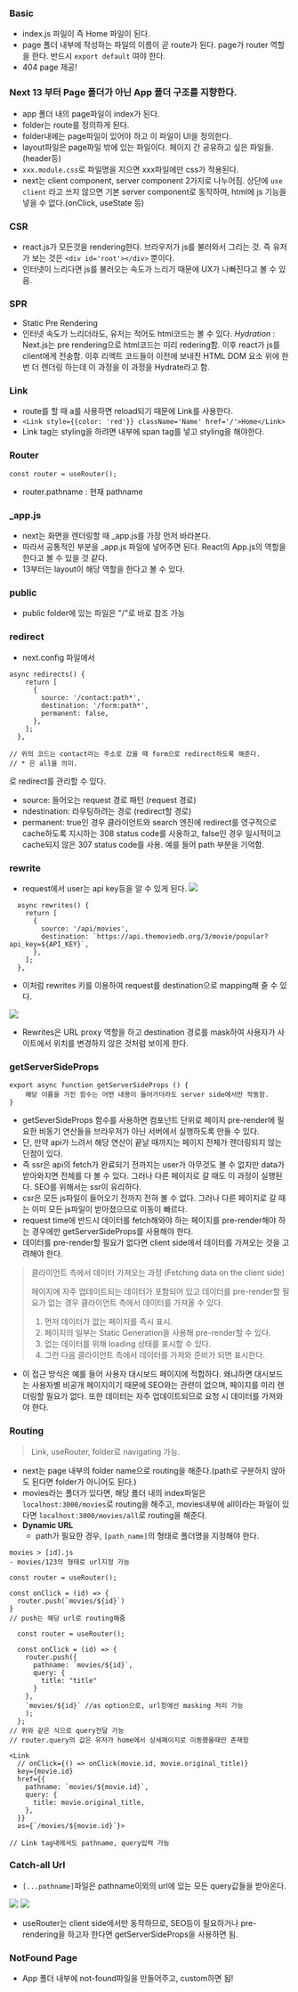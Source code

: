 ### Basic

- index.js 파일이 즉 Home 파일이 된다.
- page 폴더 내부에 작성하는 파일의 이름이 곧 route가 된다. page가 router 역할을 한다. 반드시 `export default` 여야 한다.
- 404 page 제공!

### **Next 13 부터 Page 폴더가 아닌 App 폴더 구조를 지향한다.**

- app 폴더 내의 page파일이 index가 된다.
- folder는 route를 정의하게 된다.
- folder내에는 page파일이 있어야 하고 이 파일이 UI을 정의한다.
- layout파일은 page파일 밖에 있는 파일이다. 페이지 간 공유하고 싶은 파일들.(header등)
- `xxx.module.css`로 파일명을 지으면 xxx파일에만 css가 적용된다.
- next는 client component, server component 2가지로 나누어짐. 상단에 `use client` 라고 쓰지 않으면 기본 server component로 동작하여, html에 js 기능을 넣을 수 없다.(onClick, useState 등)

### CSR

- react.js가 모든것을 rendering한다. 브라우저가 js를 불러와서 그리는 것. 즉 유저가 보는 것은 `<div id='root'></div>` 뿐이다.
- 인터넷이 느리다면 js를 불러오는 속도가 느리기 때문에 UX가 나빠진다고 볼 수 있음.

### SPR

- Static Pre Rendering
- 인터넷 속도가 느리더라도, 유저는 적어도 html코드는 볼 수 있다.
  _Hydration_ : Next.js는 pre rendering으로 html코드는 미리 redering함. 이후 react가 js를 client에게 전송함. 이후 리액트 코드들이 이전에 보내진 HTML DOM 요소 위에 한번 더 렌더링 하는데 이 과정을 이 과정을 Hydrate라고 함.

### Link

- route를 할 때 a를 사용하면 reload되기 때문에 Link를 사용한다.
- `<Link style={{color: 'red'}} className='Name' href='/'>Home</Link>`
- Link tag는 styling을 하려면 내부에 span tag를 넣고 styling을 해야한다.

### Router

`const router = useRouter();`

- router.pathname : 현재 pathname

### \_app.js

- next는 화면을 렌더링할 때 \_app.js를 가장 먼저 바라본다.
- 따라서 공통적인 부분을 \_app.js 파일에 넣어주면 된다. React의 App.js의 역할을 한다고 볼 수 있을 것 같다.
- 13부터는 layout이 해당 역할을 한다고 볼 수 있다.

### public

- public folder에 있는 파일은 "/"로 바로 참조 가능

### redirect

- next.config 파일에서

```
async redirects() {
    return [
      {
        source: '/contact:path*',
        destination: '/form:path*',
        permanent: false,
      },
    ];
  },

// 위의 코드는 contact라는 주소로 갔을 때 form으로 redirect하도록 해준다.
// * 은 all을 의미.
```

로 redirect를 관리할 수 있다.

- source: 들어오는 request 경로 패턴 (request 경로)
- ndestination: 라우팅하려는 경로 (redirect할 경로)
- permanent: true인 경우 클라이언트와 search 엔진에 redirect를 영구적으로 cache하도록 지시하는 308 status code를 사용하고, false인 경우 일시적이고 cache되지 않은 307 status code를 사용. 예를 들어 path 부분을 기억함.

### rewrite

- request에서 user는 api key등을 알 수 있게 된다.
  <img src="Image 1.jpg">

```
  async rewrites() {
    return [
      {
        source: '/api/movies',
        destination: `https://api.themoviedb.org/3/movie/popular?api_key=${API_KEY}`,
      },
    ];
  },
```

- 이처럼 rewrites 키를 이용하여 request를 destination으로 mapping해 줄 수 있다.

<img src="Image 3.jpg">

- Rewrites은 URL proxy 역할을 하고 destination 경로를 mask하여 사용자가 사이트에서 위치를 변경하지 않은 것처럼 보이게 한다.

### getServerSideProps

```
export async function getServerSideProps () {
    해당 이름을 가진 함수는 어떤 내용이 들어가더라도 server side에서만 작동함.
}
```

- getSeverSideProps 함수를 사용하면 컴포넌트 단위로 페이지 pre-render에 필요한 비동기 연산들을 브라우저가 아닌 서버에서 실행하도록 만들 수 있다.
- 단, 만약 api가 느려서 해당 연산이 끝날 때까지는 페이지 전체가 렌더링되지 않는 단점이 있다.
- 즉 ssr은 api의 fetch가 완료되기 전까지는 user가 아무것도 볼 수 없지만 data가 받아와지면 전체를 다 볼 수 있다. 그러나 다른 페이지로 갈 때도 이 과정이 실행된다. SEO를 위해서는 ssr이 유리하다.
- csr은 모든 js파일이 들어오기 전까지 전혀 볼 수 없다. 그러나 다른 페이지로 갈 때는 이미 모든 js파일이 받아졌으므로 이동이 빠르다.
- request time에 반드시 데이터를 fetch해와야 하는 페이지를 pre-render해야 하는 경우에만 getServerSideProps를 사용해야 한다.
- 데이터를 pre-render할 필요가 없다면 client side에서 데이터를 가져오는 것을 고려해야 한다.

> 클라이언트 측에서 데이터 가져오는 과정 (Fetching data on the client side)
>
> 페이지에 자주 업데이트되는 데이터가 포함되어 있고 데이터를 pre-render할 필요가 없는 경우 클라이언트 측에서 데이터를 가져올 수 있다.
>
> 1.  먼저 데이터가 없는 페이지를 즉시 표시.
> 2.  페이지의 일부는 Static Generation을 사용해 pre-render할 수 있다.
> 3.  없는 데이터를 위해 loading 상태를 표시할 수 있다.
> 4.  그런 다음 클라이언트 측에서 데이터를 가져와 준비가 되면 표시한다.

- 이 접근 방식은 예를 들어 사용자 대시보드 페이지에 적합하다. 왜냐하면 대시보드는 사용자별 비공개 페이지이기 때문에 SEO와는 관련이 없으며, 페이지를 미리 렌더링할 필요가 없다. 또한 데이터는 자주 업데이트되므로 요청 시 데이터를 가져와야 한다.

### Routing

> Link, useRouter, folder로 navigating 가능.

- next는 page 내부의 folder name으로 routing을 해준다.(path로 구분하지 않아도 된다면 folder가 아니어도 된다.)
- movies라는 폴더가 있다면, 해당 폻더 내의 index파일은 `localhost:3000/movies`로 routing을 해주고, movies내부에 all이라는 파일이 있다면 `localhost:3000/movies/all`로 routing을 해준다.
- **Dynamic URL**
  - path가 필요한 경우, `[path_name]`의 형태로 폴더명을 지정해야 한다.

```
movies > [id].js
- movies/123의 형태로 url지정 가능
```

```
const router = useRouter();

const onClick = (id) => {
  router.push(`movies/${id}`)
}
// push는 해당 url로 routing해줌
```

```
  const router = useRouter();

  const onClick = (id) => {
    router.push({
      pathname: `movies/${id}`,
      query: {
        title: "title"
      }
    },
    `movies/${id}` //as option으로, url창에선 masking 처리 가능
    );
  };
// 위와 같은 식으로 query전달 가능
// router.query의 값은 유저가 home에서 상세페이지로 이동했을때만 존재함

<Link
  // onClick={() => onClick(movie.id, movie.original_title)}
  key={movie.id}
  href={{
    pathname: `movies/${movie.id}`,
    query: {
      title: movie.original_title,
    },
  }}
  as={`/movies/${movie.id}`}>

// Link tag내에서도 pathname, query입력 가능
```

### Catch-all Url

- `[...pathname]`파일은 pathname이외의 url에 있는 모든 query값들을 받아온다.

<img src="Image 1.jpg">
<img src="Image 3.jpg">

- useRouter는 client side에서만 동작하므로, SEO등이 필요하거나 pre-rendering을 하고자 한다면 getServerSideProps을 사용하면 됨.

### NotFound Page

- App 폴더 내부에 not-found파일을 만들어주고, custom하면 됨!
